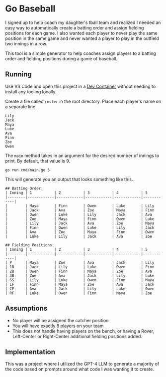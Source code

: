 # Go Baseball

I signed up to help coach my daughter's tball team and realized I needed an easy way to automatically create a batting order and assign fielding positions for each game. I also wanted each player to never play the same position in the same game and never wanted a player to play in the outfield two innings in a row.

This tool is a simple generator to help coaches assign players to a batting order and fielding positions during a game of baseball.

## Running

Use VS Code and open this project in a [Dev Container](https://code.visualstudio.com/docs/devcontainers/containers) without needing to install any tooling locally.


Create a file called `roster` in the root directory. Place each player's name on a separate line.

```text
Lily
Jack
Maya
Luke
Ava
Finn
Zoe
Owen
```

The `main` method takes in an argument for the desired number of innings to print. By default, that value is 9.

```shell
go run cmd/main.go 5
```

This will generate you an output that looks something like this.

```text
## Batting Order:
| Inning | 1          | 2          | 3          | 4          | 5         
|--------|------------|------------|------------|------------|------------|
|        | Maya       | Finn       | Owen       | Luke       | Lily      
|        | Jack       | Ava        | Zoe        | Maya       | Finn      
|        | Owen       | Luke       | Lily       | Jack       | Ava       
|        | Zoe        | Maya       | Finn       | Owen       | Luke      
|        | Lily       | Jack       | Ava        | Zoe        | Maya      
|        | Finn       | Owen       | Luke       | Lily       | Jack      
|        | Ava        | Zoe        | Maya       | Finn       | Owen      
|        | Luke       | Lily       | Jack       | Ava        | Zoe       

## Fielding Positions:
| Inning | 1          | 2          | 3          | 4          | 5         
|--------|------------|------------|------------|------------|------------|
| P      | Maya       | Zoe        | Ava        | Jack       | Lily      
| 1B     | Jack       | Lily       | Luke       | Owen       | Finn      
| 2B     | Owen       | Finn       | Maya       | Zoe        | Ava       
| 3B     | Zoe        | Ava        | Jack       | Lily       | Luke      
| SS     | Lily       | Luke       | Owen       | Finn       | Maya      
| LF     | Finn       | Maya       | Zoe        | Ava        | Jack      
| CF     | Ava        | Jack       | Lily       | Luke       | Owen      
| RF     | Luke       | Owen       | Finn       | Maya       | Zoe       
```

## Assumptions

* No player will be assigned the catcher position
* You will have exactly 8 players on your team
* This does not handle having players on the bench, or having a Rover, Left-Center or Right-Center additional fielding positions added.

## Implementation

This was a project where I utilized the GPT-4 LLM to generate a majority of the code based on prompts around what code I was wanting it to create.